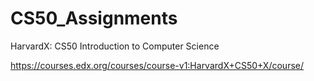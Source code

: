# CS50_Assignments
HarvardX: CS50 Introduction to Computer Science

https://courses.edx.org/courses/course-v1:HarvardX+CS50+X/course/
